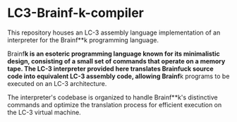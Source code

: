 # LC3-Brainf-k-compiler
This repository houses an LC-3 assembly language implementation of an interpreter for the Brainf**k programming language.

Brainf**k is an esoteric programming language known for its minimalistic design, consisting of a small set of commands that operate on a memory tape. The LC-3 interpreter provided here translates Brainfuck source code into equivalent LC-3 assembly code, allowing Brainf**k programs to be executed on an LC-3 architecture.

The interpreter's codebase is organized to handle Brainf**k's distinctive commands and optimize the translation process for efficient execution on the LC-3 virtual machine. 
